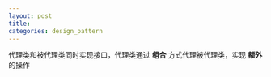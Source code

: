 ```yaml
---
layout: post
title:
categories: design_pattern
---
```

代理类和被代理类同时实现接口，代理类通过    **组合** 方式代理被代理类，实现   **额外**  的操作
